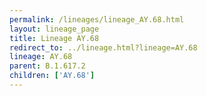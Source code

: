 ```yaml
---
permalink: /lineages/lineage_AY.68.html
layout: lineage_page
title: Lineage AY.68
redirect_to: ../lineage.html?lineage=AY.68
lineage: AY.68
parent: B.1.617.2
children: ['AY.68']
---
```

